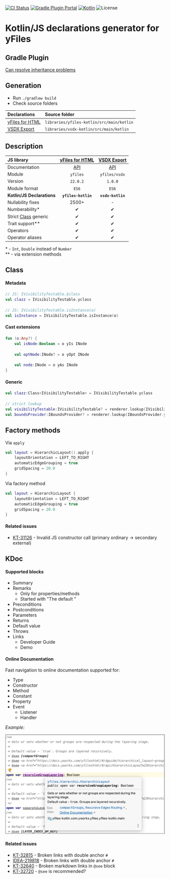 [![CI Status](https://github.com/turansky/yfiles-kotlin/workflows/CI/badge.svg)](https://github.com/turansky/yfiles-kotlin/actions)
[![Gradle Plugin Portal](https://img.shields.io/maven-metadata/v/https/plugins.gradle.org/m2/com/github/turansky/yfiles/com.github.turansky.yfiles.gradle.plugin/maven-metadata.xml.svg?label=plugin&logo=gradle)](https://plugins.gradle.org/plugin/com.github.turansky.yfiles)
[![Kotlin](https://img.shields.io/badge/kotlin-1.3.60-blue.svg)](http://kotlinlang.org)
![License](https://img.shields.io/github/license/turansky/yfiles-kotlin)

# Kotlin/JS declarations generator for yFiles

## Gradle Plugin
[Can resolve inheritance problems](gradle-plugin)

## Generation
* Run `./gradlew build`
* Check source folders

| Declarations                | Source folder                             |
| :---                        | :---                                      |
| [yFiles for HTML][11]       | `libraries/yfiles-kotlin/src/main/kotlin` |
| [VSDX Export][21]           | `libraries/vsdx-kotlin/src/main/kotlin`   |
  
## Description
| JS library                  | [yFiles for HTML][11] | [VSDX Export][21] |
| :---                        |         :---:         |      :---:        |
| Documentation               |        [API][12]      |     [API][22]     |
| Module                      |        `yfiles`       |   `yfiles/vsdx`   |
| Version                     |         `22.0.2`      |      `1.0.0`      |
| Module format               |         `ES6`         |       `ES6`       |
| **Kotlin/JS Declarations**  |  **`yfiles-kotlin`**  | **`vsdx-kotlin`** |
| Nullability fixes           |         2500+         |         -         |
| Numberability*              |           ✔           |         ✔         |
| Strict [Class][31] generic  |           ✔           |         ✔         |
| Trait support**             |           ✔           |         ✔         |
| Operators                   |           ✔           |         ✔         |
| Operator aliases            |           ✔           |         ✔         |

\* - `Int`, `Double` instead of `Number`<br>
\** - via extension methods

## Class

#### Metadata
```Kotlin
// JS: IVisibilityTestable.$class
val clazz = IVisibilityTestable.yclass

// JS: IVisibilityTestable.isInstance(o)
val isInstance = IVisibilityTestable.isInstance(o)
```

#### Cast extensions
```Kotlin
fun (o:Any?) {
    val isNode:Boolean = o yIs INode

    val optNode:INode? = o yOpt INode

    val node:INode = o yAs INode
}
```

#### Generic
```Kotlin
val clazz:Class<IVisibilityTestable> = IVisibilityTestable.yclass

// strict lookup
val visibilityTestable:IVisibilityTestable? = renderer.lookup(IVisibilityTestable.yclass)
val boundsProvider:IBoundsProvider? = renderer.lookup(IBoundsProvider.yclass)
```

## Factory methods

Via `apply`
```Kotlin
val layout = HierarchicLayout().apply {
    layoutOrientation = LEFT_TO_RIGHT
    automaticEdgeGrouping = true
    gridSpacing = 20.0
}
```

Via factory method
```Kotlin
val layout = HierarchicLayout {
    layoutOrientation = LEFT_TO_RIGHT
    automaticEdgeGrouping = true
    gridSpacing = 20.0
}
```

#### Related issues
* [KT-31126](https://youtrack.jetbrains.com/issue/KT-31126) - Invalid JS constructor call (primary ordinary -> secondary external)

## KDoc
#### Supported blocks
* Summary
* Remarks
  * Only for properties/methods
  * Started with "The default "
* Preconditions
* Postconditions
* Parameters
* Returns
* Default value
* Throws
* Links
  * Developer Guide
  * Demo

#### Online Documentation
Fast navigation to online documentation supported for:
* Type
* Constructor
* Method
* Constant
* Property
* Event
  * Listener
  * Handler
  
_Example:_

![Example](assets/online-documentation.png)

#### Related issues
* [KT-32815](https://youtrack.jetbrains.com/issue/KT-32815) - Broken links with double anchor `#`
* [IDEA-219818](https://youtrack.jetbrains.com/issue/IDEA-219818) - Broken links with double anchor `#`
* [KT-32640](https://youtrack.jetbrains.com/issue/KT-32640) - Broken markdown links in `@see` block
* [KT-32720](https://youtrack.jetbrains.com/issue/KT-32720) - `@see` is recommended?

[11]: https://www.yworks.com/products/yfiles-for-html
[12]: http://docs.yworks.com/yfileshtml/

[21]: https://www.yworks.com/products/yfiles-for-html/vsdx-export
[22]: https://docs.yworks.com/vsdx-html/

[31]: https://docs.yworks.com/yfileshtml/#/api/Class
